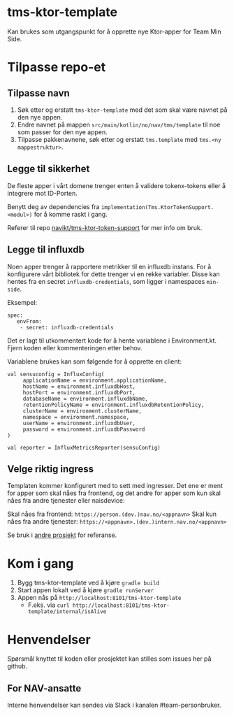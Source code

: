 # tms-ktor-template

Kan brukes som utgangspunkt for å opprette nye Ktor-apper for Team Min Side.

# Tilpasse repo-et

## Tilpasse navn

1. Søk etter og erstatt `tms-ktor-template` med det som skal være navnet på den nye appen.
2. Endre navnet på mappen `src/main/kotlin/no/nav/tms/template` til noe som passer for den nye appen. 
3. Tilpasse pakkenavnene, søk etter og erstatt `tms.template` med `tms.<ny mappestruktur>`.

## Legge til sikkerhet

De fleste apper i vårt domene trenger enten å validere tokenx-tokens eller å integrere mot ID-Porten.

Benytt deg av dependencies fra `implementation(Tms.KtorTokenSupport.<modul>)` for å komme raskt i gang.

Referer til repo [navikt/tms-ktor-token-support](https://github.com/navikt/tms-ktor-token-support) for mer info om bruk.

## Legge til influxdb

Noen apper trenger å rapportere metrikker til en influxdb instans. For å konfigurere vårt bibliotek for dette trenger vi
en rekke variabler. Disse kan hentes fra en secret `influxdb-credentials`, som ligger i namespaces `min-side`.

Eksempel: 

```
spec:
   envFrom:
    - secret: influxdb-credentials
```

Det er lagt til utkommentert kode for å hente variablene i Environment.kt. Fjern koden eller kommenteringen etter behov.

Variablene brukes kan som følgende for å opprette en client:

```
val sensuconfig = InfluxConfig(
     applicationName = environment.applicationName,
     hostName = environment.influxdbHost,
     hostPort = environment.influxdbPort,
     databaseName = environment.influxdbName,
     retentionPolicyName = environment.influxdbRetentionPolicy,
     clusterName = environment.clusterName,
     namespace = environment.namespace,
     userName = environment.influxdbUser,
     password = environment.influxdbPassword
)

val reporter = InfluxMetricsReporter(sensuConfig)
```

## Velge riktig ingress

Templaten kommer konfigurert med to sett med ingresser. Det ene er ment for apper som skal nåes fra frontend, og
det andre for apper som kun skal nåes fra andre tjenester eller naisdevice:

Skal nåes fra frontend: `https://person.(dev.)nav.no/<appnavn>`
Skal kun nåes fra andre tjenester: `https://<appnavn>.(dev.)intern.nav.no/<appnavn>` 

Se bruk i [andre prosjekt](https://github.com/navikt/dittnav-brukernotifikasjonbestiller) for referanse.

# Kom i gang
1. Bygg tms-ktor-template ved å kjøre `gradle build`
1. Start appen lokalt ved å kjøre `gradle runServer`
1. Appen nås på `http://localhost:8101/tms-ktor-template`
   * F.eks. via `curl http://localhost:8101/tms-ktor-template/internal/isAlive`

# Henvendelser

Spørsmål knyttet til koden eller prosjektet kan stilles som issues her på github.

## For NAV-ansatte

Interne henvendelser kan sendes via Slack i kanalen #team-personbruker.
